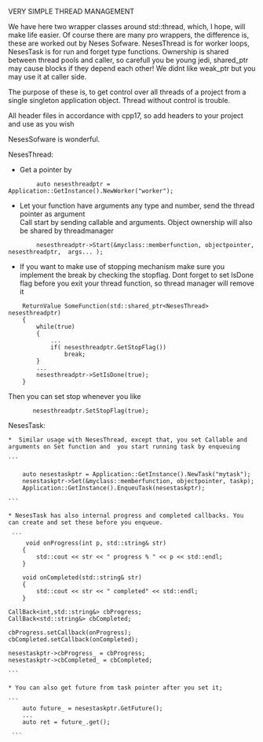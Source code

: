 VERY SIMPLE THREAD MANAGEMENT

We have here two wrapper classes around std::thread, which, I hope, will make life easier. Of course there are many pro wrappers, the difference is, these are worked out by Neses Sofware. 
NesesThread is for worker loops, NesesTask is for run and forget type functions. Ownership is shared between thread pools and caller, so carefull you be young jedi, shared_ptr may cause blocks 
if they depend each other! We didnt like weak_ptr but you may use it at caller side. 

The purpose of these is, to get control over all threads of a project from a single singleton application object. Thread without control is trouble. 

All header files in accordance with cpp17, so add headers to your project and use as you wish

NesesSofware is wonderful. 



NesesThread:

   * Get a pointer by 
```
        auto nesesthreadptr =  Application::GetInstance().NewWorker("worker");
```

   * Let your function have arguments any type and number, send the thread pointer as argument  
   Call start by sending callable and arguments. Object ownership will also be shared by threadmanager

```
        nesesthreadptr->Start(&myclass::memberfunction, objectpointer, nesesthreadptr,  args... ); 
```

  * If you want to make use of stopping mechanism make sure you implement the break by checking the stopflag. Dont forget to set IsDone flag before you exit your thread function, so thread manager will remove it

```
    ReturnValue SomeFunction(std::shared_ptr<NesesThread> nesesthreadptr)
    {
        while(true)
        {
            ...
            if( nesesthreadptr.GetStopFlag())
                break;
        }
        ...
        nesesthreadptr->SetIsDone(true);
    }
```
Then you can set stop whenever you like

```
       nesesthreadptr.SetStopFlag(true);
```


NesesTask:

    *  Similar usage with NesesThread, except that, you set Callable and arguments on Set function and  you start running task by enqueuing

    ```

        auto nesestaskptr = Application::GetInstance().NewTask("mytask");
        nesestaskptr->Set(&myclass::memberfunction, objectpointer, taskp);
        Application::GetInstance().EnqueuTask(nesestaskptr);

    ```
    
    * NesesTask has also internal progress and completed callbacks. You can create and set these before you enqueue.

     ```
         void onProgress(int p, std::string& str)
        {
            std::cout << str << " progress % " << p << std::endl;
        }

        void onCompleted(std::string& str)
        {
            std::cout << str << " completed" << std::endl;
        }

    CallBack<int,std::string&> cbProgress;
    CallBack<std::string&> cbCompleted;

    cbProgress.setCallback(onProgress);
    cbCompleted.setCallback(onCompleted);

    nesestaskptr->cbProgress_ = cbProgress;
    nesestaskptr->cbCompleted_ = cbCompleted;
       
    ```

    * You can also get future from task pointer after you set it;

    ```
        auto future_ = nesestaskptr.GetFuture();
        ...
        auto ret = future_.get();

     ```
        